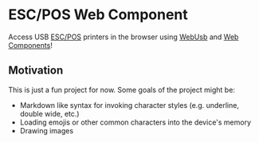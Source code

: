 # ESC/POS Web Component

Access USB [ESC/POS][3] printers in the browser using [WebUsb][1] and [Web Components][2]!

## Motivation

This is just a fun project for now. Some goals of the project might be:

- Markdown like syntax for invoking character styles (e.g. underline, double wide, etc.)
- Loading emojis or other common characters into the device's memory
- Drawing images

[1]: https://github.com/WICG/webusb
[2]: https://developer.mozilla.org/en-US/docs/Web/Web_Components
[3]: https://en.wikipedia.org/wiki/ESC/P

